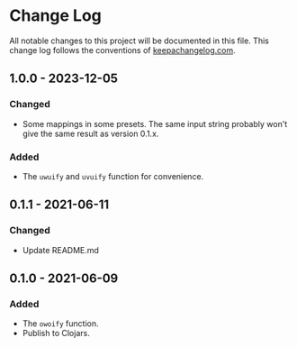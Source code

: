# Change Log
All notable changes to this project will be documented in this file. This change log follows the conventions of [keepachangelog.com](http://keepachangelog.com/).

## 1.0.0 - 2023-12-05
### Changed
- Some mappings in some presets. The same input string probably won't give the same result as version 0.1.x.
### Added
- The `uwuify` and `uvuify` function for convenience.

## 0.1.1 - 2021-06-11
### Changed
- Update README.md

## 0.1.0 - 2021-06-09
### Added
- The `owoify` function.
- Publish to Clojars.